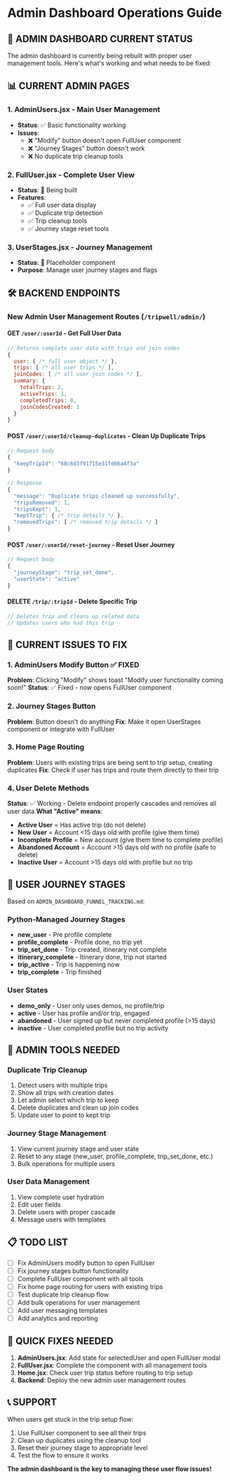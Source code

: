 # Admin Dashboard Operations Guide

## 🚨 **ADMIN DASHBOARD CURRENT STATUS**

The admin dashboard is currently being rebuilt with proper user management tools. Here's what's working and what needs to be fixed:

## 📊 **CURRENT ADMIN PAGES**

### **1. AdminUsers.jsx** - Main User Management
- **Status**: ✅ Basic functionality working
- **Issues**: 
  - ❌ "Modify" button doesn't open FullUser component
  - ❌ "Journey Stages" button doesn't work
  - ❌ No duplicate trip cleanup tools

### **2. FullUser.jsx** - Complete User View
- **Status**: 🔄 Being built
- **Features**:
  - ✅ Full user data display
  - ✅ Duplicate trip detection
  - ✅ Trip cleanup tools
  - ✅ Journey stage reset tools

### **3. UserStages.jsx** - Journey Management
- **Status**: 🔄 Placeholder component
- **Purpose**: Manage user journey stages and flags

## 🛠️ **BACKEND ENDPOINTS**

### **New Admin User Management Routes** (`/tripwell/admin/`)

#### **GET `/user/:userId`** - Get Full User Data
```javascript
// Returns complete user data with trips and join codes
{
  user: { /* full user object */ },
  trips: [ /* all user trips */ ],
  joinCodes: [ /* all user join codes */ ],
  summary: {
    totalTrips: 2,
    activeTrips: 1,
    completedTrips: 0,
    joinCodesCreated: 1
  }
}
```

#### **POST `/user/:userId/cleanup-duplicates`** - Clean Up Duplicate Trips
```javascript
// Request body
{
  "keepTripId": "68c6d3f91715e31fd66a4f3a"
}

// Response
{
  "message": "Duplicate trips cleaned up successfully",
  "tripsRemoved": 1,
  "tripsKept": 1,
  "keptTrip": { /* trip details */ },
  "removedTrips": [ /* removed trip details */ ]
}
```

#### **POST `/user/:userId/reset-journey`** - Reset User Journey
```javascript
// Request body
{
  "journeyStage": "trip_set_done",
  "userState": "active"
}
```

#### **DELETE `/trip/:tripId`** - Delete Specific Trip
```javascript
// Deletes trip and cleans up related data
// Updates users who had this trip
```

## 🚨 **CURRENT ISSUES TO FIX**

### **1. AdminUsers Modify Button** ✅ FIXED
**Problem**: Clicking "Modify" shows toast "Modify user functionality coming soon!"
**Status**: ✅ Fixed - now opens FullUser component

### **2. Journey Stages Button**
**Problem**: Button doesn't do anything
**Fix**: Make it open UserStages component or integrate with FullUser

### **3. Home Page Routing**
**Problem**: Users with existing trips are being sent to trip setup, creating duplicates
**Fix**: Check if user has trips and route them directly to their trip

### **4. User Delete Methods**
**Status**: ✅ Working - Delete endpoint properly cascades and removes all user data
**What "Active" means**: 
- **Active User** = Has active trip (do not delete)
- **New User** = Account <15 days old with profile (give them time)
- **Incomplete Profile** = New account (give them time to complete profile)
- **Abandoned Account** = Account >15 days old with no profile (safe to delete)
- **Inactive User** = Account >15 days old with profile but no trip

## 🎯 **USER JOURNEY STAGES**

Based on `ADMIN_DASHBOARD_FUNNEL_TRACKING.md`:

### **Python-Managed Journey Stages**
- **new_user** - Pre profile complete
- **profile_complete** - Profile done, no trip yet
- **trip_set_done** - Trip created, itinerary not complete
- **itinerary_complete** - Itinerary done, trip not started
- **trip_active** - Trip is happening now
- **trip_complete** - Trip finished

### **User States**
- **demo_only** - User only uses demos, no profile/trip
- **active** - User has profile and/or trip, engaged
- **abandoned** - User signed up but never completed profile (>15 days)
- **inactive** - User completed profile but no trip activity

## 🔧 **ADMIN TOOLS NEEDED**

### **Duplicate Trip Cleanup**
1. Detect users with multiple trips
2. Show all trips with creation dates
3. Let admin select which trip to keep
4. Delete duplicates and clean up join codes
5. Update user to point to kept trip

### **Journey Stage Management**
1. View current journey stage and user state
2. Reset to any stage (new_user, profile_complete, trip_set_done, etc.)
3. Bulk operations for multiple users

### **User Data Management**
1. View complete user hydration
2. Edit user fields
3. Delete users with proper cascade
4. Message users with templates

## 📋 **TODO LIST**

- [ ] Fix AdminUsers modify button to open FullUser
- [ ] Fix journey stages button functionality
- [ ] Complete FullUser component with all tools
- [ ] Fix home page routing for users with existing trips
- [ ] Test duplicate trip cleanup flow
- [ ] Add bulk operations for user management
- [ ] Add user messaging templates
- [ ] Add analytics and reporting

## 🚀 **QUICK FIXES NEEDED**

1. **AdminUsers.jsx**: Add state for selectedUser and open FullUser modal
2. **FullUser.jsx**: Complete the component with all management tools
3. **Home.jsx**: Check user trip status before routing to trip setup
4. **Backend**: Deploy the new admin user management routes

## 📞 **SUPPORT**

When users get stuck in the trip setup flow:
1. Use FullUser component to see all their trips
2. Clean up duplicates using the cleanup tool
3. Reset their journey stage to appropriate level
4. Test the flow to ensure it works

**The admin dashboard is the key to managing these user flow issues!**
